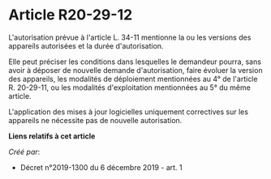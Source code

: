 # Article R20-29-12

L'autorisation prévue à l'article L. 34-11 mentionne la ou les versions des appareils autorisées et la durée d'autorisation.

Elle peut préciser les conditions dans lesquelles le demandeur pourra, sans avoir à déposer de nouvelle demande
d'autorisation, faire évoluer la version des appareils, les modalités de déploiement mentionnées au 4° de l'article R.
20-29-11, ou les modalités d'exploitation mentionnées au 5° du même article.

L'application des mises à jour logicielles uniquement correctives sur les appareils ne nécessite pas de nouvelle
autorisation.

**Liens relatifs à cet article**

_Créé par_:

  - Décret n°2019-1300 du 6 décembre 2019 - art. 1
